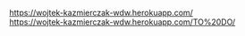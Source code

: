 https://wojtek-kazmierczak-wdw.herokuapp.com/ <br>
https://wojtek-kazmierczak-wdw.herokuapp.com/TO%20DO/
